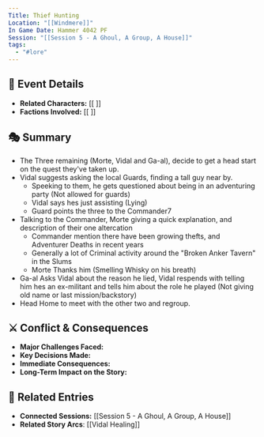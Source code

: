 ```yaml
---
Title: Thief Hunting
Location: "[[Windmere]]"
In Game Date: Hammer 4042 PF
Session: "[[Session 5 - A Ghoul, A Group, A House]]"
tags:
  - "#lore"
---
```


## 📆 Event Details
- **Related Characters:** [[ ]]  
- **Factions Involved:** [[ ]]  

## 🎭 Summary
- The Three remaining (Morte, Vidal and Ga-al), decide to get a head start on the quest they've taken up.
- Vidal suggests asking the local Guards, finding a tall guy near by.
	- Speeking to them, he gets questioned about being in an adventuring party (Not allowed for guards)
	- Vidal says hes just assisting (Lying)
	- Guard points the three to the Commander7
- Talking to the Commander, Morte giving a quick explanation, and description of their one altercation
	- Commander mention there have been growing thefts, and Adventurer Deaths in recent years
	- Generally a lot of Criminal activity around the "Broken Anker Tavern" in the Slums
	- Morte Thanks him (Smelling Whisky on his breath)
- Ga-al Asks Vidal about the reason he lied, Vidal respends with telling him hes an ex-militant and tells him about the role he played (Not giving old name or last mission/backstory)
- Head Home to meet with the other two and regroup.
## ⚔️ Conflict & Consequences
- **Major Challenges Faced:**  
- **Key Decisions Made:**  
- **Immediate Consequences:**  
- **Long-Term Impact on the Story:**  

## 🔗 Related Entries
- **Connected Sessions:** [[Session 5 - A Ghoul, A Group, A House]]  
- **Related Story Arcs**: [[Vidal Healing]] 
